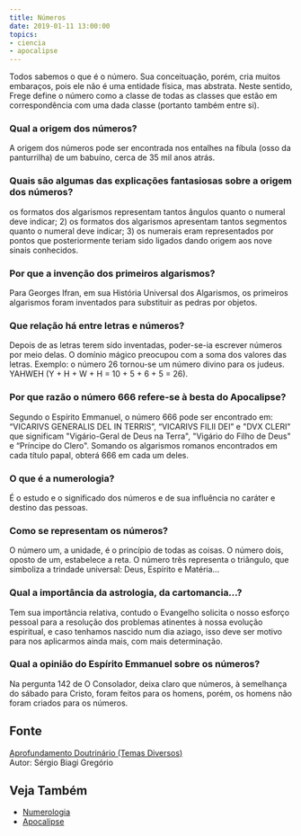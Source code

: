 ```yaml
---
title: Números
date: 2019-01-11 13:00:00
topics: 
- ciencia
- apocalipse
---
```


Todos sabemos o que é o número. Sua conceituação, porém, cria muitos
embaraços, pois ele não é uma entidade física, mas abstrata. Neste
sentido, Frege define o número como a classe de todas as classes que
estão em correspondência com uma dada classe (portanto também entre si).

### Qual a origem dos números?
A origem dos números pode ser encontrada nos entalhes na fíbula (osso da
panturrilha) de um babuíno, cerca de 35 mil anos atrás.

### Quais são algumas das explicações fantasiosas sobre a origem dos números?
os formatos dos algarismos representam tantos ângulos quanto o
numeral deve indicar; 2) os formatos dos algarismos apresentam tantos
segmentos quanto o numeral deve indicar; 3) os numerais eram
representados por pontos que posteriormente teriam sido ligados dando
origem aos nove sinais conhecidos.

### Por que a invenção dos primeiros algarismos?
Para Georges Ifran, em sua História Universal dos Algarismos, os
primeiros algarismos foram inventados para substituir as pedras por
objetos.

### Que relação há entre letras e números?
Depois de as letras terem sido inventadas, poder-se-ia escrever números
por meio delas. O domínio mágico preocupou com a soma dos valores das
letras. Exemplo: o número 26 tornou-se um número divino para os judeus.
YAHWEH (Y + H + W + H = 10 + 5 + 6 + 5 = 26).

### Por que razão o número 666 refere-se à besta do Apocalipse?
Segundo o Espírito Emmanuel, o número 666 pode ser encontrado em:
“VICARIVS GENERALIS DEL IN TERRIS”, “VICARIVS FILII DEI” e "DVX CLERI"
que significam "Vigário-Geral de Deus na Terra", "Vigário do Filho de
Deus" e “Príncipe do Clero". Somando os algarismos romanos encontrados
em cada título papal, obterá 666 em cada um deles.

### O que é a numerologia?
É o estudo e o significado dos números e de sua influência no caráter e
destino das pessoas.

### Como se representam os números?
O número um, a unidade, é o princípio de todas as coisas. O número
dois, oposto de um, estabelece a reta. O número três representa o
triângulo, que simboliza a trindade universal: Deus, Espírito e
Matéria...

### Qual a importância da astrologia, da cartomancia...?
Tem sua importância relativa, contudo o Evangelho solicita o nosso
esforço pessoal para a resolução dos problemas atinentes à nossa
evolução espiritual, e caso tenhamos nascido num dia aziago, isso deve
ser motivo para nos aplicarmos ainda mais, com mais determinação.

### Qual a opinião do Espírito Emmanuel sobre os números?
Na pergunta 142 de O Consolador, deixa claro que números, à semelhança
do sábado para Cristo, foram feitos para os homens, porém, os homens não
foram criados para os números.

## Fonte
[Aprofundamento Doutrinário (Temas Diversos)](https://sites.google.com/view/aprofundamentodoutrinario/números)  
Autor: Sérgio Biagi Gregório

## Veja Também
* [Numerologia](../numerologia)
* [Apocalipse](../apocalipse)


